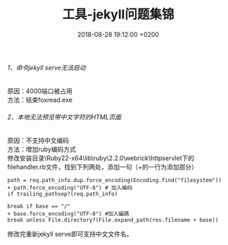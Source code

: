 ﻿---
layout: post
title:  "工具-jekyll问题集锦"
date:   2018-08-28 19:12:00 +0200
categories: Tools
---
###### 1、命令jekyll serve无法启动  
原因：4000端口被占用  
方法：结束foxread.exe  

###### 2、本地无法预览带中文字符的HTML页面  
原因：不支持中文编码  
方法：增加ruby编码方式  
修改安装目录\Ruby22-x64\lib\ruby\2.2.0\webrick\httpservlet下的filehandler.rb文件，找到下列两处，添加一句（+的一行为添加部分）  
```
path = req.path_info.dup.force_encoding(Encoding.find("filesystem"))
+ path.force_encoding("UTF-8") # 加入编码
if trailing_pathsep?(req.path_info)  
```
```
break if base == "/"
+ base.force_encoding("UTF-8") #加入編碼
break unless File.directory?(File.expand_path(res.filename + base))  
```
修改完重新jekyll serve即可支持中文文件名。
